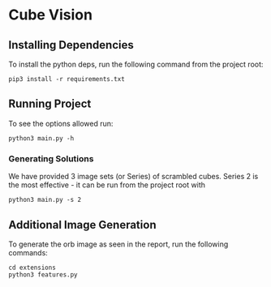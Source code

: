 # Cube Vision

## Installing Dependencies

To install the python deps, run the following command from the project root:

```
pip3 install -r requirements.txt
```

## Running Project

To see the options allowed run:
```
python3 main.py -h
```

### Generating Solutions

We have provided 3 image sets (or Series) of scrambled cubes. Series 2 is the most effective - it can be run from the project root with

```
python3 main.py -s 2
```

## Additional Image Generation

To generate the orb image as seen in the report, run the following commands:

```
cd extensions
python3 features.py
```

